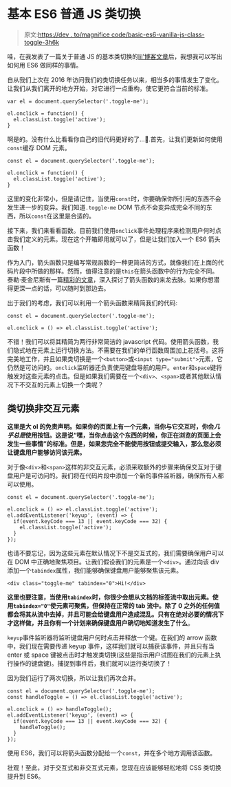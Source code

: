 # 基本 ES6 普通 JS 类切换

> 原文:[https://dev . to/magnifice code/basic-es6-vanilla-js-class-toggle-3h6k](https://dev.to/magnificode/basic-es6-vanilla-js-class-toggle-3h6k)

哇，在我发表了一篇关于普通 JS 的基本类切换的[lil’博客文章](https://dommagnifi.co/2016-05-16-basic-class-toggle-with-vanilla-js/)后，我想我可以写出如何用 ES6 做同样的事情。

自从我们上次在 2016 年访问我们的类切换任务以来，相当多的事情发生了变化。让我们从我们离开的地方开始，对它进行一点重构，使它更符合当前的标准。

```
var el = document.querySelector('.toggle-me');

el.onclick = function() {
  el.classList.toggle('active');
} 
```

啊是的。没有什么比看看你自己的旧代码更好的了...🤦‍.首先，让我们更新如何使用`const`缓存 DOM 元素。

```
const el = document.querySelector('.toggle-me');

el.onclick = function() {
  el.classList.toggle('active');
} 
```

这里的变化非常小，但是请记住，当使用`const`时，你要确保你所引用的东西不会发生进一步的变异。我们知道`.toggle-me` DOM 节点不会变异成完全不同的东西，所以`const`在这里是合适的。

接下来，我们来看看函数。目前我们使用`onclick`事件处理程序来检测用户何时点击我们定义的元素。现在这个开箱即用就可以了，但是让我们加入一个 ES6 箭头函数！

作为入门，箭头函数只是编写常规函数的一种更简洁的方式，就像我们在上面的代码片段中所做的那样。然而，值得注意的是`this`在箭头函数中的行为完全不同。泰勒·麦金尼斯有一篇[精彩的文章](https://tylermcginnis.com/arrow-functions/)，深入探讨了箭头函数的来龙去脉。如果你想潜得更深一点的话，可以随时到那边去。

出于我们的考虑，我们可以利用一个箭头函数来精简我们的代码:

```
const el = document.querySelector('.toggle-me');

el.onclick = () => el.classList.toggle('active'); 
```

不错！我们可以将其精简为两行非常简洁的 javascript 代码。使用箭头函数，我们隐式地在元素上运行切换方法。不需要在我们的单行函数周围加上花括号。这将完美地工作，并且如果类切换是一个`<button>`或`<input type="submit">`元素，它仍然是可访问的。`onclick`监听器还负责使用键盘导航的用户。`enter`和`space`键将触发对这些元素的点击。但是如果我们需要在一个`<div>`、`<span>`或者其他默认情况下不交互的元素上切换一个类呢？

## [](#class-toggles-on-noninteractive-elements)类切换非交互元素

**这里是大 ol 的免责声明。如果你的页面上有一个元素，当你与它交互时，你会*几乎总是*使用按钮。这是说“嘿，当你点击这个东西的时候，你正在浏览的页面上会发生一些事情”的标准。但是，如果您完全不能使用按钮或提交输入，那么您必须让键盘用户能够访问该元素。**

对于像`<div>`和`<span>`这样的非交互元素，必须采取额外的步骤来确保交互对于键盘用户是可访问的。我们将在代码片段中添加一个新的事件监听器，确保所有人都可以使用。

```
const el = document.querySelector('.toggle-me');

el.onclick = () => el.classList.toggle('active');
el.addEventListener('keyup', (event) => {
  if(event.keyCode === 13 || event.keyCode === 32) {
    el.classList.toggle('active');
  }
}); 
```

也请不要忘记，因为这些元素在默认情况下不是交互式的，我们需要确保用户可以在 DOM 中正确地聚焦项目。让我们假设我们的元素是一个`<div>`。通过向该 div 添加一个`tabindex`属性，我们能够确保键盘用户能够聚焦该元素。

```
<div class="toggle-me" tabindex="0">Hi!</div> 
```

**这里也要注意，当使用`tabindex`时，你很少会想从文档的标签流中取出元素。使用`tabindex="0"`使元素可聚焦，但保持在正常的 tab 流中。除了 0 之外的任何值都会将其从流中去掉，并且可能会给键盘用户造成混乱。只有在绝对必要的情况下才这样做，并且你有一个计划来确保键盘用户确切地知道发生了什么**。

`keyup`事件监听器将监听键盘用户何时点击并释放一个键。在我们的 arrow 函数中，我们现在需要传递 keyup 事件，这样我们就可以捕获该事件，并且只有当 enter 或 space 键被点击时才触发类切换(这些是指示用户试图在我们的元素上执行操作的键盘键)。捕捉到事件后，我们就可以运行类切换了！

因为我们运行了两次切换，所以让我们再次合并。

```
const el = document.querySelector('.toggle-me');
const handleToggle = () => el.classList.toggle('active');

el.onclick = () => handleToggle();
el.addEventListener('keyup', (event) => {
  if(event.keyCode === 13 || event.keyCode === 32) {
    handleToggle();
  }
}); 
```

使用 ES6，我们可以将箭头函数分配给一个`const`，并在多个地方调用该函数。

壮观！至此，对于交互式和非交互式元素，您现在应该能够轻松地将 CSS 类切换提升到 ES6。